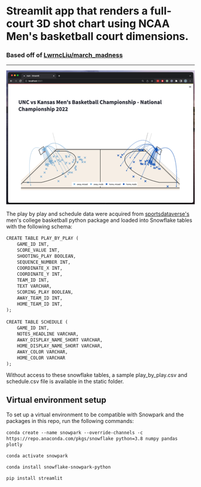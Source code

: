 # Streamlit app that renders a full-court 3D shot chart using NCAA Men's basketball court dimensions.
### Based off of [LwrncLiu/march_madness](https://github.com/LwrncLiu/march_madness)   
---
![alt text](sample/example.png)

The play by play and schedule data were acquired from <a href="https://py.sportsdataverse.org/docs/mbb/">sportsdataverse's</a> men's college basketball python package and loaded into Snowflake tables with the following schema: 

```
CREATE TABLE PLAY_BY_PLAY (
    GAME_ID INT,
    SCORE_VALUE INT,
    SHOOTING_PLAY BOOLEAN,
    SEQUENCE_NUMBER INT,
    COORDINATE_X INT,
    COORDINATE_Y INT,
    TEAM_ID INT,
    TEXT VARCHAR,
    SCORING_PLAY BOOLEAN,
    AWAY_TEAM_ID INT,
    HOME_TEAM_ID INT,
);

CREATE TABLE SCHEDULE (
    GAME_ID INT,
    NOTES_HEADLINE VARCHAR,
    AWAY_DISPLAY_NAME_SHORT VARCHAR,
    HOME_DISPLAY_NAME_SHORT VARCHAR,
    AWAY_COLOR VARCHAR,
    HOME_COLOR VARCHAR
);
```

Without access to these snowflake tables, a sample play_by_play.csv and schedule.csv file is available in the static folder.  

## Virtual environment setup

To set up a virtual environment to be compatible with Snowpark and the packages in this repo, run the following commands:

```
conda create --name snowpark --override-channels -c https://repo.anaconda.com/pkgs/snowflake python=3.8 numpy pandas plotly
```

```
conda activate snowpark
```

```
conda install snowflake-snowpark-python
```

```
pip install streamlit 
```
